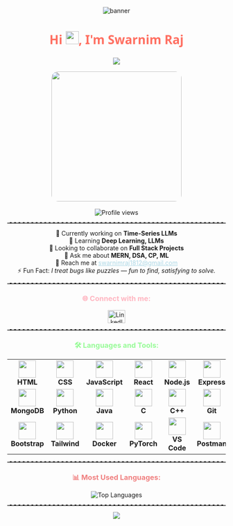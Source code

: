 <!-- Stylish GitHub README for Swarnim Raj -->

<!-- Master Head Banner -->
<p align="center">
  <img src="https://user-images.githubusercontent.com/35267447/206916906-9bfb66d9-c419-44c2-908a-4885e610425f.gif" alt="banner"/>
</p>

<!-- 👋 Intro Section -->
<h1 align="center" style="color:#ff6f61; font-family: 'Segoe UI', Tahoma, Geneva, Verdana, sans-serif;">
  Hi <img src="https://em-content.zobj.net/source/microsoft-teams/337/waving-hand_1f44b.png" width="30"/>, I'm Swarnim Raj
</h1>

<h3 align="center">
  <img src="https://readme-typing-svg.herokuapp.com?color=35F7F7&size=24&center=true&vCenter=true&lines=Software+Developer;ML+Enthusiast;Open+Source+Contributor;Time-Series+Researcher" />
</h3>

<!-- About Me Card Style -->
<div align="center">
  <img src="https://user-images.githubusercontent.com/51194584/258857674-a1827d5b-af82-45b7-947e-3382f2431c75.gif" width="300" style="border-radius: 15px"/>
  <br><br>
  <img src="https://komarev.com/ghpvc/?username=swarnim1812&label=Profile%20views&color=fbca04&style=flat" alt="Profile views"/>
</div>

<hr style="border-top: 2px dashed #bbb;">

<!-- Details -->
<div align="center">
  <p>
    🔭 Currently working on <strong>Time-Series LLMs</strong><br>
    🌱 Learning <strong>Deep Learning, LLMs</strong><br>
    🤝 Looking to collaborate on <strong>Full Stack Projects</strong><br>
    💬 Ask me about <strong>MERN, DSA, CP, ML</strong><br>
    📨 Reach me at <a href="mailto:swarnimraj1812@gmail.com" style="color:#add8e6">swarnimraj1812@gmail.com</a><br>
    ⚡ Fun Fact: <em>I treat bugs like puzzles — fun to find, satisfying to solve.</em>
  </p>
</div>

<hr style="border-top: 2px dashed #bbb;">

<!-- Connect Section -->
<h3 align="center" style="color:#ffb6c1">🌐 Connect with me:</h3>
<p align="center">
  <a href="https://www.linkedin.com/in/swarnim-raj-496106260/" target="_blank">
    <img src="https://raw.githubusercontent.com/rahuldkjain/github-profile-readme-generator/master/src/images/icons/Social/linked-in-alt.svg" alt="LinkedIn" height="30" width="40" />
  </a>
</p>

<hr style="border-top: 2px dashed #bbb;">

<!-- Tools Section -->
<h3 align="center" style="color:#98fb98">🛠️ Languages and Tools:</h3>

<table align="center">
  <tr>
    <td align="center"><img src="https://skillicons.dev/icons?i=html" height="40"/><br/><strong>HTML</strong></td>
    <td align="center"><img src="https://skillicons.dev/icons?i=css" height="40"/><br/><strong>CSS</strong></td>
    <td align="center"><img src="https://skillicons.dev/icons?i=js" height="40"/><br/><strong>JavaScript</strong></td>
    <td align="center"><img src="https://skillicons.dev/icons?i=react" height="40"/><br/><strong>React</strong></td>
    <td align="center"><img src="https://skillicons.dev/icons?i=nodejs" height="40"/><br/><strong>Node.js</strong></td>
    <td align="center"><img src="https://skillicons.dev/icons?i=express" height="40"/><br/><strong>Express</strong></td>
  </tr>
  <tr>
    <td align="center"><img src="https://skillicons.dev/icons?i=mongodb" height="40"/><br/><strong>MongoDB</strong></td>
    <td align="center"><img src="https://skillicons.dev/icons?i=python" height="40"/><br/><strong>Python</strong></td>
    <td align="center"><img src="https://skillicons.dev/icons?i=java" height="40"/><br/><strong>Java</strong></td>
    <td align="center"><img src="https://skillicons.dev/icons?i=c" height="40"/><br/><strong>C</strong></td>
    <td align="center"><img src="https://skillicons.dev/icons?i=cpp" height="40"/><br/><strong>C++</strong></td>
    <td align="center"><img src="https://skillicons.dev/icons?i=git" height="40"/><br/><strong>Git</strong></td>
  </tr>
  <tr>
    <td align="center"><img src="https://skillicons.dev/icons?i=bootstrap" height="40"/><br/><strong>Bootstrap</strong></td>
    <td align="center"><img src="https://skillicons.dev/icons?i=tailwind" height="40"/><br/><strong>Tailwind</strong></td>
    <td align="center"><img src="https://skillicons.dev/icons?i=docker" height="40"/><br/><strong>Docker</strong></td>
    <td align="center"><img src="https://skillicons.dev/icons?i=pytorch" height="40"/><br/><strong>PyTorch</strong></td>
    <td align="center"><img src="https://skillicons.dev/icons?i=vscode" height="40"/><br/><strong>VS Code</strong></td>
    <td align="center"><img src="https://skillicons.dev/icons?i=postman" height="40"/><br/><strong>Postman</strong></td>
  </tr>
</table>

<hr style="border-top: 2px dashed #bbb;">

<!-- Top Languages Card -->
<h3 align="center" style="color:#f08080">📊 Most Used Languages:</h3>
<p align="center">
  <img src="https://github-readme-stats.vercel.app/api/top-langs?username=swarnim1812&show_icons=true&locale=en&layout=compact&theme=tokyonight" alt="Top Languages" />
</p>

<hr style="border-top: 2px dashed #bbb;">

<!-- Footer -->
<p align="center">
  <img src="https://capsule-render.vercel.app/api?type=waving&color=gradient&height=100&section=footer"/>
</p>
